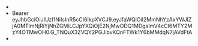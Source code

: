 -
- Bearer eyJhbGciOiJIUzI1NiIsInR5cCI6IkpXVCJ9.eyJfaWQiOiI2MmNhYzAxYWJlZjA0MTlmNjRiYjNhZGMiLCJpYXQiOjE2NjMwODQ1MDgsImV4cCI6MTY2MzY4OTMwOH0.G_TNQuX3ZVQY2PGJibvKQnFTWk1Y6bMMdqN7jAVdFtA
-